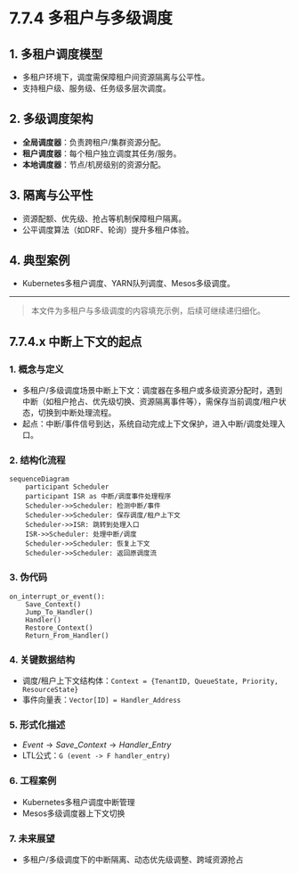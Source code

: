 # 7.7.4 多租户与多级调度

## 1. 多租户调度模型

- 多租户环境下，调度需保障租户间资源隔离与公平性。
- 支持租户级、服务级、任务级多层次调度。

## 2. 多级调度架构

- **全局调度器**：负责跨租户/集群资源分配。
- **租户调度器**：每个租户独立调度其任务/服务。
- **本地调度器**：节点/机房级别的资源分配。

## 3. 隔离与公平性

- 资源配额、优先级、抢占等机制保障租户隔离。
- 公平调度算法（如DRF、轮询）提升多租户体验。

## 4. 典型案例

- Kubernetes多租户调度、YARN队列调度、Mesos多级调度。

---
> 本文件为多租户与多级调度的内容填充示例，后续可继续递归细化。

## 7.7.4.x 中断上下文的起点

### 1. 概念与定义

- 多租户/多级调度场景中断上下文：调度器在多租户或多级资源分配时，遇到中断（如租户抢占、优先级切换、资源隔离事件等），需保存当前调度/租户状态，切换到中断处理流程。
- 起点：中断/事件信号到达，系统自动完成上下文保护，进入中断/调度处理入口。

### 2. 结构化流程

```mermaid
sequenceDiagram
    participant Scheduler
    participant ISR as 中断/调度事件处理程序
    Scheduler->>Scheduler: 检测中断/事件
    Scheduler->>Scheduler: 保存调度/租户上下文
    Scheduler->>ISR: 跳转到处理入口
    ISR->>Scheduler: 处理中断/调度
    Scheduler->>Scheduler: 恢复上下文
    Scheduler->>Scheduler: 返回原调度流
```

### 3. 伪代码

```pseudo
on_interrupt_or_event():
    Save_Context()
    Jump_To_Handler()
    Handler()
    Restore_Context()
    Return_From_Handler()
```

### 4. 关键数据结构

- 调度/租户上下文结构体：`Context = {TenantID, QueueState, Priority, ResourceState}`
- 事件向量表：`Vector[ID] = Handler_Address`

### 5. 形式化描述

- $Event \rightarrow Save\_Context \rightarrow Handler\_Entry$
- LTL公式：`G (event -> F handler_entry)`

### 6. 工程案例

- Kubernetes多租户调度中断管理
- Mesos多级调度器上下文切换

### 7. 未来展望

- 多租户/多级调度下的中断隔离、动态优先级调整、跨域资源抢占
